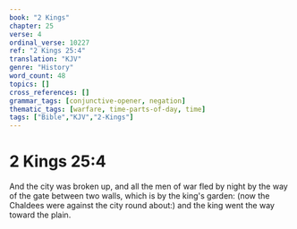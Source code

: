 ```yaml
---
book: "2 Kings"
chapter: 25
verse: 4
ordinal_verse: 10227
ref: "2 Kings 25:4"
translation: "KJV"
genre: "History"
word_count: 48
topics: []
cross_references: []
grammar_tags: [conjunctive-opener, negation]
thematic_tags: [warfare, time-parts-of-day, time]
tags: ["Bible","KJV","2-Kings"]
---
```


# 2 Kings 25:4

And the city was broken up, and all the men of war fled by night by the way of the gate between two walls, which is by the king's garden: (now the Chaldees were against the city round about:) and the king went the way toward the plain.
